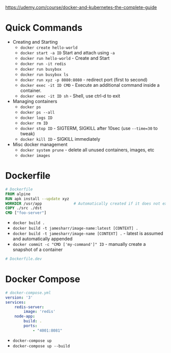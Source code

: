 https://udemy.com/course/docker-and-kubernetes-the-complete-guide

# Quick Commands
* Creating and Starting
  * `docker create hello-world`
  * `docker start -a ID` Start and attach using `-a` 
  * `docker run hello-world` - Create and Start
  * `docker run -it redis`
  * `docker run busybox`
  * `docker run busybox ls`
  * `docker run xyz -p 8080:8080` - redirect port (first to second)
  * `docker exec -it ID CMD` - Execute an additional command inside a container.
  * `docker exec -it ID sh` - Shell, use ctrl-d to exit
* Managing containers
  * `docker ps`
  * `docker ps --all`
  * `docker logs ID`
  * `docker rm ID`
  * `docker stop ID` - SIGTERM, SIGKILL after 10sec (use `--time=30` to tweak)
  * `docker kill ID` - SIGKILL immediately
* Misc docker management
  * `docker system prune` - delete all unused containers, images, etc
  * `docker images`

# Dockerfile
```dockerfile
# Dockerfile
FROM alpine
RUN apk install --update xyz
WORKDIR /usr/app              # Automatically created if it does not exist, affects CMD as well
COPY ./src ./dst
CMD ["foo-server"]
```
* `docker build .`
* `docker build -t jamesharr/image-name:latest [CONTEXT] .`
* `docker build -t jamesharr/image-name [CONTEXT] .` - latest is assumed and automatically appended
* `docker commit -c "CMD ['my-command']" ID` - manually create a snapshot of a container

```dockerfile
# Dockerfile.dev

```

# Docker Compose
```yaml
# docker-compose.yml
version: '3'
services:
    redis-server:
        image: 'redis'
    node-app:
        build: .
        ports:
            - "4001:8081"
```

* `docker-compose up`
* `docker-compose up --build`
